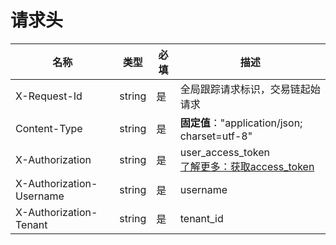 # 请求头





| 名称                | 类型   | 必填 | 描述                                                                               |
| ----------------- | ------ | ---- |----------------------------------------------------------------------------------|
| X-Request-Id      | string | 是   | 全局跟踪请求标识，交易链起始请求                                                                 |
| Content-Type      | string | 是   | **固定值**："application/json; charset=utf-8"                                        |
| X-Authorization   | string | 是   | user_access_token<br />[了解更多：获取access_token](./access_token/get_access_token.md) |
| X-Authorization-Username | string | 是   | username<br />         |
| X-Authorization-Tenant | string | 是   | tenant_id<br />      |

